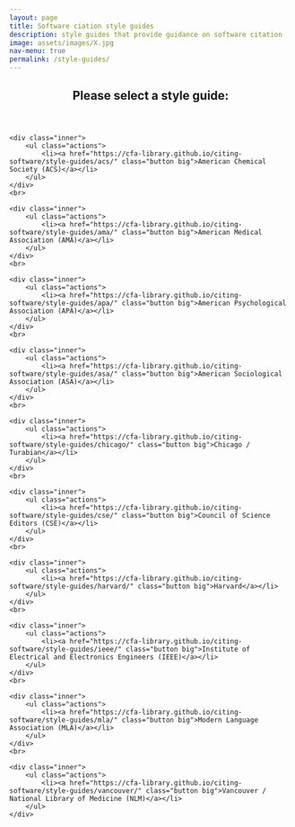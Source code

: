 ```yaml
---
layout: page
title: Software ciation style guides
description: style guides that provide guidance on software citation
image: assets/images/X.jpg
nav-menu: true
permalink: /style-guides/
---
```

<!-- Main -->
<div id="main" class="alt">

<!-- One -->
<section id="one">
	<div class="inner">
		<header class="major">
			<h1>Please select a style guide:</h1>
		</header>

<!-- Content -->
<div class="row">
	
	<div class="inner">
		<ul class="actions">
			<li><a href="https://cfa-library.github.io/citing-software/style-guides/acs/" class="button big">American Chemical Society (ACS)</a></li>
		</ul>
	</div>
	<br>

	<div class="inner">
		<ul class="actions">
			<li><a href="https://cfa-library.github.io/citing-software/style-guides/ama/" class="button big">American Medical Association (AMA)</a></li>
		</ul>
	</div>
	<br>

	<div class="inner">
		<ul class="actions">
			<li><a href="https://cfa-library.github.io/citing-software/style-guides/apa/" class="button big">American Psychological Association (APA)</a></li>
		</ul>
	</div>
	<br>

	<div class="inner">
		<ul class="actions">
			<li><a href="https://cfa-library.github.io/citing-software/style-guides/asa/" class="button big">American Sociological Association (ASA)</a></li>
		</ul>
	</div>
	<br>

	<div class="inner">
		<ul class="actions">
			<li><a href="https://cfa-library.github.io/citing-software/style-guides/chicago/" class="button big">Chicago / Turabian</a></li>
		</ul>
	</div>
	<br>

	<div class="inner">
		<ul class="actions">
			<li><a href="https://cfa-library.github.io/citing-software/style-guides/cse/" class="button big">Council of Science Editors (CSE)</a></li>
		</ul>
	</div>
	<br>
  
 	<div class="inner">
		<ul class="actions">
			<li><a href="https://cfa-library.github.io/citing-software/style-guides/harvard/" class="button big">Harvard</a></li>
		</ul>
	</div>
	<br>

 	<div class="inner">
		<ul class="actions">
			<li><a href="https://cfa-library.github.io/citing-software/style-guides/ieee/" class="button big">Institute of Electrical and Electronics Engineers (IEEE)</a></li>
		</ul>
	</div>
	<br>
    
   	<div class="inner">
		<ul class="actions">
			<li><a href="https://cfa-library.github.io/citing-software/style-guides/mla/" class="button big">Modern Language Association (MLA)</a></li>
		</ul>
	</div>
	<br>

   	<div class="inner">
		<ul class="actions">
			<li><a href="https://cfa-library.github.io/citing-software/style-guides/vancouver/" class="button big">Vancouver / National Library of Medicine (NLM)</a></li>
		</ul>
	</div>
</div>  
